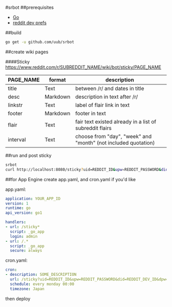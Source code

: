 #srbot
##prerequisites
* [Go](https://golang.org)
* [reddit dev prefs](https://www.reddit.com/prefs/apps)

##build
```bash
go get -u github.com/uub/srbot
```
##create wiki pages

####Sticky
https://www.reddit.com/r/SUBREDDIT_NAME/wiki/bot/sticky/PAGE_NAME

PAGE_NAME | format | description
--- | --- | ----
title | Text | between /r/ and dates in title
desc | Markdown | description in text after /r/
linkstr | Text | label of flair link in text
footer | Markdown | footer in text
flair | Text | fair text existed already in a list of subreddit flairs
interval | Text | choose from "day", "week" and "month" (not included quotation)

##run and post sticky
```bash
srbot
curl http://localhost:8080/sticky?uid=REDDIT_ID&upw=REDDIT_PASSWORD&did=REDDIT_DEV_ID&dpw=REDDIT_DEV_PASSWORD&sr=SUBREDDIT_NAME
```
##for App Engine
create app.yaml, and cron.yaml if you'd like

app.yaml:
```yaml
application: YOUR_APP_ID
version: 1
runtime: go
api_version: go1

handlers:
- url: /sticky*
  script: _go_app
  login: admin
- url: /.*
  script: _go_app
  secure: always
```

cron.yaml:
```yaml
cron:
- description: SOME_DESCRIPTION
  url: /sticky?uid=REDDIT_ID&upw=REDDIT_PASSWORD&did=REDDIT_DEV_ID&dpw=REDDIT_DEV_PASSWORD&sr=SUBREDDIT_NAME
  schedule: every monday 00:00
  timezone: Japan
```
then deploy
